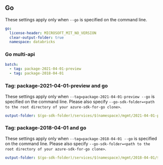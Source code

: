 ## Go

These settings apply only when `--go` is specified on the command line.

``` yaml $(go)
go:
  license-header: MICROSOFT_MIT_NO_VERSION
  clear-output-folder: true
  namespace: databricks
```

### Go multi-api

``` yaml $(go) && $(multiapi)
batch:
  - tag: package-2021-04-01-preview
  - tag: package-2018-04-01
```
### Tag: package-2021-04-01-preview and go

These settings apply only when `--tag=package-2021-04-01-preview --go` is specified on the command line.
Please also specify `--go-sdk-folder=<path to the root directory of your azure-sdk-for-go clone>`.

``` yaml $(tag)=='package-2021-04-01-preview' && $(go)
output-folder: $(go-sdk-folder)/services/$(namespace)/mgmt/2021-04-01-preview/$(namespace)
```

### Tag: package-2018-04-01 and go

These settings apply only when `--tag=package-2018-04-01 --go` is specified on the command line.
Please also specify `--go-sdk-folder=<path to the root directory of your azure-sdk-for-go clone>`.

``` yaml $(tag)=='package-2018-04-01' && $(go)
output-folder: $(go-sdk-folder)/services/$(namespace)/mgmt/2018-04-01/$(namespace)
```